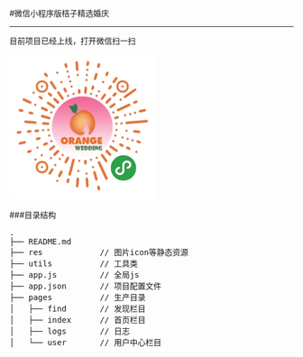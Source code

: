 #微信小程序版桔子精选婚庆


-------
目前项目已经上线，打开微信扫一扫

![wxapp](/wxapp/juzi.jpg)


###目录结构
<pre>
.
├── README.md           
├── res            // 图片icon等静态资源
├── utils          // 工具类
├── app.js         // 全局js
├── app.json       // 项目配置文件
├── pages          // 生产目录
│   ├── find       // 发现栏目
│   ├── index      // 首页栏目
│   ├── logs       // 日志
│   └── user       // 用户中心栏目
</pre>


